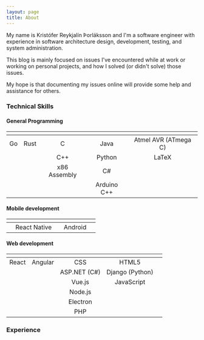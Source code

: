 ```yaml
---
layout: page
title: About
---
```


<link rel="stylesheet" href="https://use.fontawesome.com/releases/v5.3.1/css/all.css" integrity="sha384-mzrmE5qonljUremFsqc01SB46JvROS7bZs3IO2EmfFsd15uHvIt+Y8vEf7N7fWAU" crossorigin="anonymous">

My name is Kristófer Reykjalín Þorláksson and I'm a software engineer with experience in software architecture design, development, testing, and system administration.

This blog is mainly focused on issues I've encountered while at work or working on personal projects, and how I solved (or didn't solve) those issues.

My hope is that documenting my issues online will provide some help and assistance for others.



### Technical Skills

#### General Programming

| <i class="fas fa-circle"></i> <i class="far fa-circle"></i> <i class="far fa-circle"></i> <i class="far fa-circle"></i> <i class="far fa-circle"></i> | <i class="fas fa-circle"></i> <i class="fas fa-circle"></i> <i class="far fa-circle"> </i> <i class="far fa-circle"></i> <i class="far fa-circle"></i> | <i class="fas fa-circle"></i> <i class="fas fa-circle"></i> <i class="fas fa-circle"></i> <i class="far fa-circle"></i> <i class="far fa-circle"></i> | <i class="fas fa-circle"></i> <i class="fas fa-circle"></i> <i class="fas fa-circle"> </i> <i class="fas fa-circle"> </i> <i class="far fa-circle"></i> | <i class="fas fa-circle"></i> <i class="fas fa-circle"></i> <i class="fas fa-circle"> </i> <i class="fas fa-circle"> </i> <i class="fas fa-circle"></i> |  
| :---: | :---: | :---: | :---: | :---: |
| Go | Rust | C | Java | Atmel AVR (ATmega C) |
| | | C++ | Python | LaTeX |
| | | x86 Assembly | C# |
| | | | Arduino C++ |


#### Mobile development  

| <i class="fas fa-circle"></i> <i class="far fa-circle"></i> <i class="far fa-circle"></i> <i class="far fa-circle"></i> <i class="far fa-circle"></i> | <i class="fas fa-circle"></i> <i class="fas fa-circle"></i> <i class="far fa-circle"> </i> <i class="far fa-circle"></i> <i class="far fa-circle"></i> | <i class="fas fa-circle"></i> <i class="fas fa-circle"></i> <i class="fas fa-circle"></i> <i class="far fa-circle"></i> <i class="far fa-circle"></i> | <i class="fas fa-circle"></i> <i class="fas fa-circle"></i> <i class="fas fa-circle"> </i> <i class="fas fa-circle"> </i> <i class="far fa-circle"></i> | <i class="fas fa-circle"></i> <i class="fas fa-circle"></i> <i class="fas fa-circle"> </i> <i class="fas fa-circle"> </i> <i class="fas fa-circle"></i> |  
| :---: | :---: | :---: | :---: | :---: |
| | React Native | | Android |


#### Web development  

| <i class="fas fa-circle"></i> <i class="far fa-circle"></i> <i class="far fa-circle"></i> <i class="far fa-circle"></i> <i class="far fa-circle"></i> | <i class="fas fa-circle"></i> <i class="fas fa-circle"></i> <i class="far fa-circle"> </i> <i class="far fa-circle"></i> <i class="far fa-circle"></i> | <i class="fas fa-circle"></i> <i class="fas fa-circle"></i> <i class="fas fa-circle"></i> <i class="far fa-circle"></i> <i class="far fa-circle"></i> | <i class="fas fa-circle"></i> <i class="fas fa-circle"></i> <i class="fas fa-circle"> </i> <i class="fas fa-circle"> </i> <i class="far fa-circle"></i> | <i class="fas fa-circle"></i> <i class="fas fa-circle"></i> <i class="fas fa-circle"> </i> <i class="fas fa-circle"> </i> <i class="fas fa-circle"></i> |  
| :---: | :---: | :---: | :---: | :---: |
| React | Angular | CSS | HTML5 |
| | | ASP.NET (C#) | Django (Python) |
| | | Vue.js | JavaScript |
| | | Node.js | |
| | | Electron | |
| | | PHP | |


### Experience
